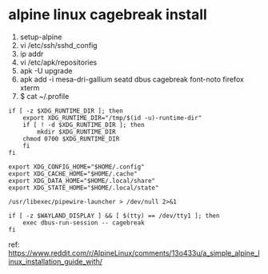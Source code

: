 # alpine linux cagebreak install

1. setup-alpine
2. vi /etc/ssh/sshd_config
3. ip addr
4. vi /etc/apk/repositories
5. apk -U upgrade
6. apk add -i mesa-dri-gallium seatd dbus cagebreak font-noto firefox
 xterm
7. $ cat ~/.profile
```
if [ -z $XDG_RUNTIME_DIR ]; then
    export XDG_RUNTIME_DIR="/tmp/$(id -u)-runtime-dir"
    if [ ! -d $XDG_RUNTIME_DIR ]; then
        mkdir $XDG_RUNTIME_DIR
	chmod 0700 $XDG_RUNTIME_DIR
    fi
fi

export XDG_CONFIG_HOME="$HOME/.config"
export XDG_CACHE_HOME="$HOME/.cache"
export XDG_DATA_HOME="$HOME/.local/share"
export XDG_STATE_HOME="$HOME/.local/state"

/usr/libexec/pipewire-launcher > /dev/null 2>&1

if [ -z $WAYLAND_DISPLAY ] && [ $(tty) == /dev/tty1 ]; then
    exec dbus-run-session -- cagebreak
fi
```

ref: 
 https://www.reddit.com/r/AlpineLinux/comments/13o433u/a_simple_alpine_linux_installation_guide_with/
